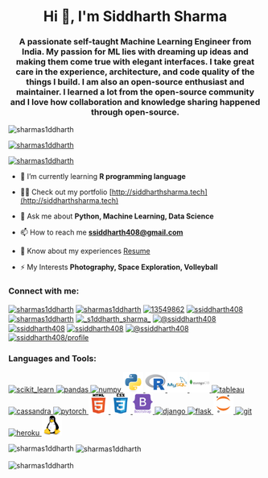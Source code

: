 <h1 align="center">Hi 👋, I'm Siddharth Sharma</h1>
<h3 align="center">A passionate self-taught Machine Learning Engineer from India. My passion for ML lies with dreaming up ideas and making them come true with elegant interfaces. I take great care in the experience, architecture, and code quality of the things I build. I am also an open-source enthusiast and maintainer. I learned a lot from the open-source community and I love how collaboration and knowledge sharing happened through open-source.</h3>

<p align="left"> <img src="https://komarev.com/ghpvc/?username=sharmas1ddharth&label=Profile%20views&color=0e75b6&style=flat" alt="sharmas1ddharth" /> </p>

<p align="left"> <a href="https://github.com/ryo-ma/github-profile-trophy"><img src="https://github-profile-trophy.vercel.app/?username=sharmas1ddharth" alt="sharmas1ddharth" /></a> </p>

<p align="left"> <a href="https://twitter.com/sharmas1ddharth" target="blank"><img src="https://img.shields.io/twitter/follow/sharmas1ddharth?logo=twitter&style=for-the-badge" alt="sharmas1ddharth" /></a> </p>

<!-- - 🔭 I’m currently working on [Loan Prediction Project](https://github.com/sharmas1ddharth/loan-prediction) -->

- 🌱 I’m currently learning **R programming language**

<!-- - 🤝 I’m looking for help with [Converty](https://github.com/sharmas1ddharth/converty) -->

- 👨‍💻 Check out my portfolio [http://siddharthsharma.tech](http://siddharthsharma.tech)

<!-- - 📝 I regularly write articles on [medium](https://medium.com/@ssiddharth408) -->

- 💬 Ask me about **Python, Machine Learning, Data Science**

- 📫 How to reach me **ssiddharth408@gmail.com**

- 📄 Know about my experiences [Resume](https://drive.google.com/file/d/1LseeyJU7Q5m4VgDSluv7cZic6V7k4CNj/view?usp=sharin)

- ⚡ My Interests **Photography, Space Exploration, Volleyball**

<h3 align="left">Connect with me:</h3>
<p align="left">
<a href="https://twitter.com/sharmas1ddharth" target="blank"><img align="center" src="https://raw.githubusercontent.com/rahuldkjain/github-profile-readme-generator/master/src/images/icons/Social/twitter.svg" alt="sharmas1ddharth" height="30" width="40" /></a>
<a href="https://linkedin.com/in/sharmas1ddharth" target="blank"><img align="center" src="https://raw.githubusercontent.com/rahuldkjain/github-profile-readme-generator/master/src/images/icons/Social/linked-in-alt.svg" alt="sharmas1ddharth" height="30" width="40" /></a>
<a href="https://stackoverflow.com/users/13549862" target="blank"><img align="center" src="https://raw.githubusercontent.com/rahuldkjain/github-profile-readme-generator/master/src/images/icons/Social/stack-overflow.svg" alt="13549862" height="30" width="40" /></a>
<a href="https://kaggle.com/ssiddharth408" target="blank"><img align="center" src="https://raw.githubusercontent.com/rahuldkjain/github-profile-readme-generator/master/src/images/icons/Social/kaggle.svg" alt="ssiddharth408" height="30" width="40" /></a>
<a href="https://fb.com/sharmas1ddharth" target="blank"><img align="center" src="https://raw.githubusercontent.com/rahuldkjain/github-profile-readme-generator/master/src/images/icons/Social/facebook.svg" alt="sharmas1ddharth" height="30" width="40" /></a>
<a href="https://instagram.com/_s1ddharth_sharma_" target="blank"><img align="center" src="https://raw.githubusercontent.com/rahuldkjain/github-profile-readme-generator/master/src/images/icons/Social/instagram.svg" alt="_s1ddharth_sharma_" height="30" width="40" /></a>
<a href="https://medium.com/@ssiddharth408" target="blank"><img align="center" src="https://raw.githubusercontent.com/rahuldkjain/github-profile-readme-generator/master/src/images/icons/Social/medium.svg" alt="@ssiddharth408" height="30" width="40" /></a>
<a href="https://www.hackerrank.com/ssiddharth408" target="blank"><img align="center" src="https://raw.githubusercontent.com/rahuldkjain/github-profile-readme-generator/master/src/images/icons/Social/hackerrank.svg" alt="ssiddharth408" height="30" width="40" /></a>
<a href="https://www.leetcode.com/ssiddharth408" target="blank"><img align="center" src="https://raw.githubusercontent.com/rahuldkjain/github-profile-readme-generator/master/src/images/icons/Social/leet-code.svg" alt="ssiddharth408" height="30" width="40" /></a>
<a href="https://www.hackerearth.com/@ssiddharth408" target="blank"><img align="center" src="https://raw.githubusercontent.com/rahuldkjain/github-profile-readme-generator/master/src/images/icons/Social/hackerearth.svg" alt="@ssiddharth408" height="30" width="40" /></a>
<a href="https://auth.geeksforgeeks.org/user/ssiddharth408/profile" target="blank"><img align="center" src="https://raw.githubusercontent.com/rahuldkjain/github-profile-readme-generator/master/src/images/icons/Social/geeks-for-geeks.svg" alt="ssiddharth408/profile" height="30" width="40" /></a>
</p>

<h3 align="left">Languages and Tools:</h3>
<p align="left"> 
<a href="https://scikit-learn.org/" target="_blank"> <img src="https://upload.wikimedia.org/wikipedia/commons/0/05/Scikit_learn_logo_small.svg" alt="scikit_learn" width="40" height="40"/> </a>
<a href="https://pandas.pydata.org/" target="_blank"> <img src="https://pandas.pydata.org/static/img/pandas_mark.svg" alt="pandas" width="40" height="40"/> </a>
  <a href="https://numpy.org//" target="_blank"> <img src="https://www.vectorlogo.zone/logos/numpy/numpy-icon.svg" alt="numpy" width="40" height="40"/> </a>
<a href="https://www.python.org" target="_blank"> <img src="https://raw.githubusercontent.com/devicons/devicon/master/icons/python/python-original.svg" alt="python" width="40" height="40"/> </a> 
<a href="https://www.r-project.org/" target="_blank"> <img src="https://raw.githubusercontent.com/github/explore/80688e429a7d4ef2fca1e82350fe8e3517d3494d/topics/r/r.png" alt="python" width="40" height="40"/> </a>
<a href="https://www.mysql.com/" target="_blank"> <img src="https://raw.githubusercontent.com/devicons/devicon/master/icons/mysql/mysql-original-wordmark.svg" alt="mysql" width="40" height="40"/> </a>
<a href="https://www.mongodb.com/" target="_blank"> <img src="https://raw.githubusercontent.com/github/explore/80688e429a7d4ef2fca1e82350fe8e3517d3494d/topics/mongodb/mongodb.png" alt="mysql" width="40" height="40"/> </a>
<a href="https://https://www.tableau.com/" target="_blank"> <img src="https://img.icons8.com/color/48/000000/tableau-software.png" alt="tableau" width="40" height="40"/> </a>
<a href="https://cassandra.apache.org/" target="_blank"> <img src="https://www.vectorlogo.zone/logos/apache_cassandra/apache_cassandra-icon.svg" alt="cassandra" width="40" height="40"/> </a> 
<a href="https://pytorch.org/" target="_blank"> <img src="https://www.vectorlogo.zone/logos/pytorch/pytorch-icon.svg" alt="pytorch" width="40" height="40"/> </a> 
<a href="https://www.w3.org/html/" target="_blank"> <img src="https://raw.githubusercontent.com/devicons/devicon/master/icons/html5/html5-original-wordmark.svg" alt="html5" width="40" height="40"/> </a> 
<a href="https://www.w3schools.com/css/" target="_blank"> <img src="https://raw.githubusercontent.com/devicons/devicon/master/icons/css3/css3-original-wordmark.svg" alt="css3" width="40" height="40"/> </a> 
<a href="https://getbootstrap.com" target="_blank"> <img src="https://raw.githubusercontent.com/devicons/devicon/master/icons/bootstrap/bootstrap-plain-wordmark.svg" alt="bootstrap" width="40" height="40"/> </a> 
<a href="https://www.djangoproject.com/" target="_blank"> <img src="https://static.djangoproject.com/img/logos/django-logo-positive.svg" alt="django" width="40" height="40"/> </a> 
<a href="https://flask.palletsprojects.com/" target="_blank"> <img src="https://www.vectorlogo.zone/logos/pocoo_flask/pocoo_flask-icon.svg" alt="flask" width="40" height="40"/> </a> 
<a href="https://jupyter.org/" target="_blank"> <img src="https://raw.githubusercontent.com/github/explore/80688e429a7d4ef2fca1e82350fe8e3517d3494d/topics/jupyter-notebook/jupyter-notebook.png" alt="git" width="40" height="40"/> </a> 
<a href="https://git-scm.com/" target="_blank"> <img src="https://www.vectorlogo.zone/logos/git-scm/git-scm-icon.svg" alt="git" width="40" height="40"/> </a> 
<a href="https://heroku.com" target="_blank"> <img src="https://www.vectorlogo.zone/logos/heroku/heroku-icon.svg" alt="heroku" width="40" height="40"/> </a> 
<a href="https://www.linux.org/" target="_blank"> <img src="https://raw.githubusercontent.com/devicons/devicon/master/icons/linux/linux-original.svg" alt="linux" width="40" height="40"/> </a> 



</p>

<p><img align="left" src="https://github-readme-stats.vercel.app/api/top-langs?username=sharmas1ddharth&show_icons=true&locale=en&layout=compact" alt="sharmas1ddharth" /></p>

<p>&nbsp;<img align="center" src="https://github-readme-stats.vercel.app/api?username=sharmas1ddharth&show_icons=true&locale=en" alt="sharmas1ddharth" /></p>

<p><img align="center" src="https://github-readme-streak-stats.herokuapp.com/?user=sharmas1ddharth&" alt="sharmas1ddharth" /></p>
